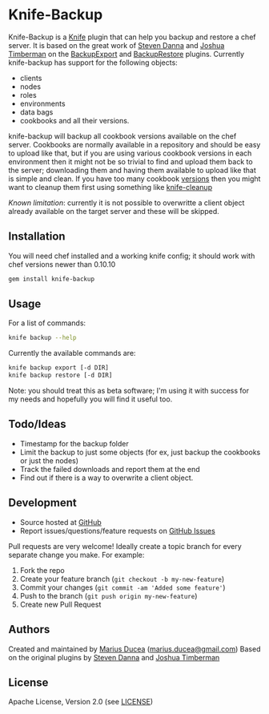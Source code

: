 Knife-Backup
===

Knife-Backup is a [Knife](http://wiki.opscode.com/display/chef/Knife) plugin that can help you backup and restore a chef server. It is based on the great work of [Steven Danna][stevendanna] and [Joshua Timberman][jtimberman] on the [BackupExport][backup_export] and [BackupRestore][backup_restore] plugins. Currently knife-backup has support for the following objects:

  * clients
  * nodes
  * roles
  * environments
  * data bags
  * cookbooks and all their versions.

knife-backup will backup all cookbook versions available on the chef server. Cookbooks are normally available in a repository and should be easy to upload like that, but if you are using various cookbook versions in each environment then it might not be so trivial to find and upload them back to the server; downloading them and having them available to upload like that is simple and clean. If you have too many cookbook [versions](http://www.ducea.com/2013/02/26/knife-cleanup/) then you might want to cleanup them first using something like [knife-cleanup][knifecleanup]

*Known limitation*: currently it is not possible to overwritte a client object already available on the target server and these will be skipped. 

## Installation

You will need chef installed and a working knife config; it should work with chef versions newer than 0.10.10

```bash
gem install knife-backup
```

## Usage

For a list of commands:

```bash
knife backup --help
```

Currently the available commands are:

```bash
knife backup export [-d DIR]
knife backup restore [-d DIR]
```

Note: you should treat this as beta software; I'm using it with success for my needs and hopefully you will find it useful too.

## Todo/Ideas
  
  * Timestamp for the backup folder
  * Limit the backup to just some objects (for ex, just backup the cookbooks or just the nodes)
  * Track the failed downloads and report them at the end
  * Find out if there is a way to overwrite a client object.

## Development

* Source hosted at [GitHub][repo]
* Report issues/questions/feature requests on [GitHub Issues][issues]

Pull requests are very welcome! Ideally create a topic branch for every separate change you make. For example:

1. Fork the repo
2. Create your feature branch (`git checkout -b my-new-feature`)
3. Commit your changes (`git commit -am 'Added some feature'`)
4. Push to the branch (`git push origin my-new-feature`)
5. Create new Pull Request

## Authors

Created and maintained by [Marius Ducea][mdxp] (<marius.ducea@gmail.com>)
Based on the original plugins by [Steven Danna][stevendanna] and [Joshua Timberman][jtimberman]

## License

Apache License, Version 2.0 (see [LICENSE][license])

[license]:      https://github.com/mdxp/knife-backup/blob/master/LICENSE
[mdxp]:         https://github.com/mdxp
[repo]:         https://github.com/mdxp/knife-backup
[issues]:       https://github.com/mdxp/knife-backup/issues
[knifecleanup]:  https://github.com/mdxp/knife-cleanup
[chefjenkins]:  https://github.com/mdxp/chef-jenkins

[backup_export]:            https://github.com/stevendanna/knife-hacks/blob/master/plugins/backup_export.rb
[backup_restore]:           https://github.com/stevendanna/knife-hacks/blob/master/plugins/backup_restore.rb
[jtimberman]:               https://github.com/jtimberman
[stevendanna]:              https://github.com/stevendanna
